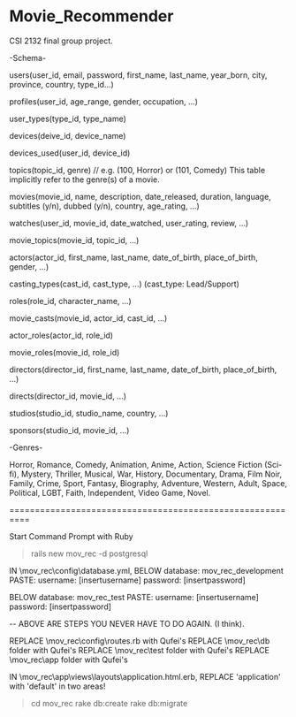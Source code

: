 # Movie_Recommender
CSI 2132 final group project.


-Schema-

users(user_id, email, password, first_name, last_name, year_born, city, province, country, type_id…)

profiles(user_id, age_range, gender, occupation, …)

user_types(type_id, type_name)

devices(deive_id, device_name)

devices_used(user_id, device_id)

topics(topic_id, genre) // e.g. (100, Horror) or (101, Comedy) This table implicitly refer to the genre(s) of a movie.

movies(movie_id, name, description, date_released, duration, language, subtitles (y/n), dubbed (y/n), country, age_rating, …)

watches(user_id, movie_id, date_watched, user_rating, review, …)

movie_topics(movie_id, topic_id, …)

actors(actor_id, first_name, last_name, date_of_birth, place_of_birth, gender, …)

casting_types(cast_id, cast_type, …)
(cast_type: Lead/Support)

roles(role_id, character_name, …)

movie_casts(movie_id, actor_id, cast_id, …)

actor_roles(actor_id, role_id)

movie_roles(movie_id, role_id)

directors(director_id, first_name, last_name, date_of_birth, place_of_birth, …)

directs(director_id, movie_id, …)

studios(studio_id, studio_name, country, …)

sponsors(studio_id, movie_id, …)



-Genres-

Horror,
Romance,
Comedy,
Animation,
Anime,
Action,
Science Fiction (Sci-fi),
Mystery,
Thriller,
Musical,
War,
History,
Documentary,
Drama,
Film Noir,
Family,
Crime,
Sport,
Fantasy,
Biography,
Adventure,
Western,
Adult,
Space,
Political,
LGBT,
Faith,
Independent,
Video Game,
Novel.



==========================================================

Start Command Prompt with Ruby
>rails new mov_rec -d postgresql

IN \mov_rec\config\database.yml,
BELOW database: mov_rec_development PASTE:
username: [insertusername]
password: [insertpassword]

BELOW database: mov_rec_test PASTE:
username: [insertusername]
password: [insertpassword]

-- ABOVE ARE STEPS YOU NEVER HAVE TO DO AGAIN. (I think).

REPLACE \mov_rec\config\routes.rb with Qufei's
REPLACE \mov_rec\db folder with Qufei's
REPLACE \mov_rec\test folder with Qufei's
REPLACE \mov_rec\app folder with Qufei's

IN \mov_rec\app\views\layouts\application.html.erb,
REPLACE 'application' with 'default' in two areas!

>cd mov_rec
>rake db:create
>rake db:migrate